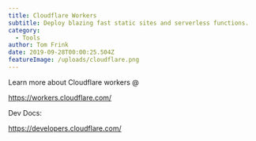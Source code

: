 ```yaml
---
title: Cloudflare Workers
subtitle: Deploy blazing fast static sites and serverless functions.
category:
  - Tools
author: Tom Frink
date: 2019-09-28T00:00:25.504Z
featureImage: /uploads/cloudflare.png
---
```

Learn more about Cloudflare workers @ 

<https://workers.cloudflare.com/>

Dev Docs:

<https://developers.cloudflare.com/>
